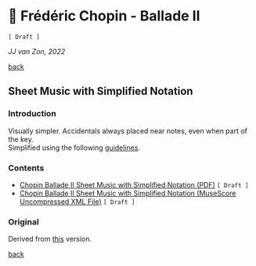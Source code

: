 🎵 Frédéric Chopin - Ballade Ⅱ
===============================

`[ Draft ]`

*JJ van Zon, 2022*

[back](../README.md)

Sheet Music with Simplified Notation
------------------------------------

### Introduction
 
Visually simpler. Accidentals always placed near notes, even when part of the key.  
Simplified using the following [guidelines](https://jjvanzon.github.io/Piano-Playing-Docs/methods/sheet-music-notation-simplification.html).

### Contents

- [Chopin Ballade Ⅱ Sheet Music with Simplified Notation (PDF)](chopin-ballade-2-sheet-music-simplified-notation.pdf) `[ Draft ]`
- [Chopin Ballade Ⅱ Sheet Music with Simplified Notation (MuseScore Uncompressed XML File)](chopin-ballade-2-sheet-music-simplified-notation.mscx) `[ Draft ]`

### Original

Derived from [this](https://jjvanzon.github.io/Piano-Playing-Docs/chopin-ballade-2/sheet-music/README.html) version.

[back](../README.md)
